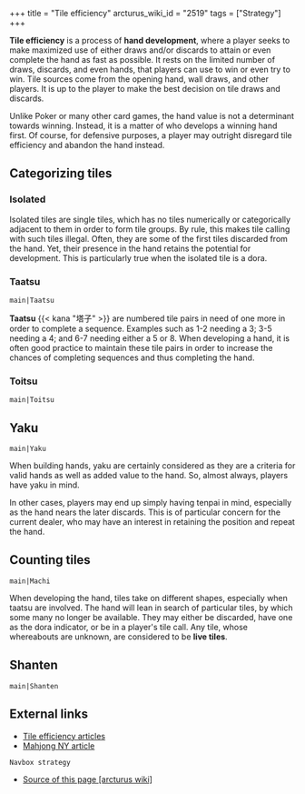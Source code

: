 +++
title = "Tile efficiency"
arcturus_wiki_id = "2519"
tags = ["Strategy"]
+++

**Tile efficiency** is a process of **hand development**, where a player seeks to make maximized use
of either draws and/or discards to attain or even complete the hand as fast as possible. It rests on
the limited number of draws, discards, and even hands, that players can use to win or even try to
win. Tile sources come from the opening hand, wall draws, and other players. It is up to the player
to make the best decision on tile draws and discards.

Unlike Poker or many other card games, the hand value is not a determinant towards winning. Instead,
it is a matter of who develops a winning hand first. Of course, for defensive purposes, a player may
outright disregard tile efficiency and abandon the hand instead.

## Categorizing tiles

### Isolated

Isolated tiles are single tiles, which has no tiles numerically or categorically adjacent to them in
order to form tile groups. By rule, this makes tile calling with such tiles illegal. Often, they are
some of the first tiles discarded from the hand. Yet, their presence in the hand retains the
potential for development. This is particularly true when the isolated tile is a dora.

### Taatsu

`main|Taatsu`

**Taatsu** {{< kana "塔子" >}} are numbered tile pairs in need of one more in order to complete a
sequence. Examples such as 1-2 needing a 3; 3-5 needing a 4; and 6-7 needing either a 5 or 8. When
developing a hand, it is often good practice to maintain these tile pairs in order to increase the
chances of completing sequences and thus completing the hand.

### Toitsu

`main|Toitsu`

## Yaku

`main|Yaku`

When building hands, yaku are certainly considered as they are a criteria for valid hands as well as
added value to the hand. So, almost always, players have yaku in mind.

In other cases, players may end up simply having tenpai in mind, especially as the hand nears the
later discards. This is of particular concern for the current dealer, who may have an interest in
retaining the position and repeat the hand.

## Counting tiles

`main|Machi`

When developing the hand, tiles take on different shapes, especially when taatsu are involved. The
hand will lean in search of particular tiles, by which some many no longer be available. They may
either be discarded, have one as the dora indicator, or be in a player's tile call. Any tile, whose
whereabouts are unknown, are considered to be **live tiles**.

## Shanten

`main|Shanten`

## External links

- [Tile efficiency articles](http://justanotherjapanesemahjongblog.blogspot.com/p/list-of-tile-efficiency-articles.html)
- [Mahjong NY article](http://mahjong-ny.com/?page_id=398)

`Navbox strategy`

- [Source of this page [arcturus wiki]](http://arcturus.su/wiki/Tile_efficiency)
